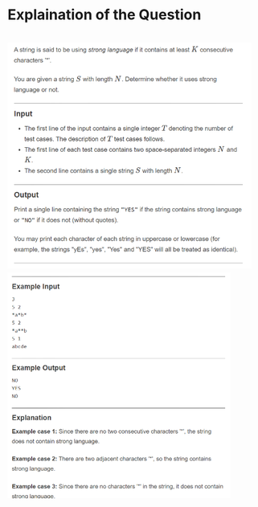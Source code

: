 <h1>Explaination of the Question<h1>
  <p>
    <img height=450 src="https://raw.githubusercontent.com/technoreck/CP-CodeChef/main/S-script/Screenshot%20(26).png">
    <img height=450 src="https://raw.githubusercontent.com/technoreck/CP-CodeChef/main/S-script/Screenshot%20(27).png"> 
  </p>
